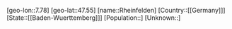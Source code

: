 ﻿---
location: [47.55,7.78]
type: City
tags:
- geo/City


SpocWebEntityId: 33733
isDeleted: false
confidential: public

---
[geo-lon::7.78]
[geo-lat::47.55]
[name::Rheinfelden]
[Country::[[Germany]]]
[State::[[Baden-Wuerttemberg]]]
[Population::]
[Unknown::]

